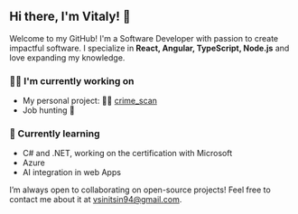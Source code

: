 ## Hi there, I'm Vitaly! 👋

Welcome to my GitHub! I'm a Software Developer with passion to create impactful software. I specialize in **React, Angular, TypeScript, Node.js** and love expanding my knowledge. 

### 👨‍💻 I'm currently working on
- My personal project: 👮‍♂️ [crime_scan](https://github.com/vitalysinitsin/crime_scan) 
- Job hunting 🏹

### 🌱 Currently learning
- C# and .NET, working on the certification with Microsoft
- Azure
- AI integration in web Apps

I’m always open to collaborating on open-source projects! Feel free to contact me about it at vsinitsin94@gmail.com.


<!--## 💻 Tech Stack
- **Frontend:** React, TypeScript, JavaScript, HTML/CSS, Redux, Next.js  
- **Backend:** Node.js, Express, REST APIs  
- **Tools:** Git, Docker, Webpack, Jest, Cypress, GitHub Actions  
- **Databases:** PostgreSQL, MongoDB  
- **Cloud:** AWS, Azure-->  

